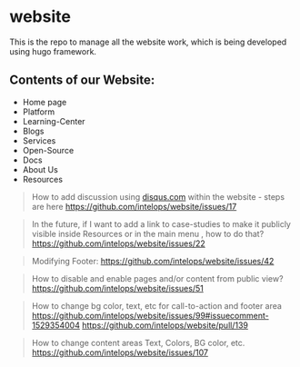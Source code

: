 # website
This is the repo to manage all the website work, which is being developed using hugo framework.

## Contents of our Website:
- Home page
- Platform
- Learning-Center
- Blogs
- Services
- Open-Source
- Docs
- About Us
- Resources

> How to add discussion using [disqus.com](https://disqus.com/) within the website - steps are here https://github.com/intelops/website/issues/17 

> In the future, if I want to add a link to case-studies to make it publicly visible inside Resources or in the main menu , how to do that?
> https://github.com/intelops/website/issues/22 

> Modifying Footer:
> https://github.com/intelops/website/issues/42 

> How to disable and enable pages and/or content from public view?
> https://github.com/intelops/website/issues/51

> How to change bg color, text, etc for call-to-action and footer area
> https://github.com/intelops/website/issues/99#issuecomment-1529354004 
> https://github.com/intelops/website/pull/139 

> How to change content areas Text, Colors, BG color, etc.
> https://github.com/intelops/website/issues/107 

 
